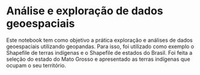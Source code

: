 # Análise e exploração de dados geoespaciais
 Este notebook tem como objetivo a prática exploração e análises de dados geoespaciais utilizando geopandas.
 Para isso, foi utilizado como exemplo o Shapefile de terras indígenas e o Shapefile de estados do Brasil.
 Foi feita a seleção do estado do Mato Grosso e apresentado as terras indígenas que ocupam o seu território.
